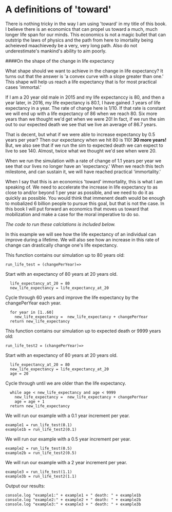# A definitions of 'toward'

There is nothing tricky in the way I am using 'toward' in my title of this book.  I believe there is an economics that can propel us toward a much, much longer life span for our minds.  This economics is not a magic bullet that can outstrip the laws of physics and the path from here to imortality being acheieved maachievedy be a very, very long path. Also do not underestimate's mankind's ability to aim poorly.

####On the shape of the change in life expectancy

What shape should we want to achieve in the change in life expectancy?  It turns out that the answer is 'a convex curve with a slope greater than one.'  This shape will help us reach a life expectancy that is for most practical cases 'immortal.'

If I am a 20 year old male in 2015 and my life expectanccy is 80, and then a year later, in 2016, my life expectancy is 80.1, I have gained .1 years of life expectancy in a year.  The rate of change here is 1/10.  If that rate is constant we will end up with a life expectancy of 86 when we reach 80.  Six more years than we thought we'd get when we were 20! In fact, if we run the sim out to our expected death we see that we live an average of 86.7 years.

That is decent, but what if we were able to increase expectancy by 0.5 years per year?  Then our expectancy when we hit 80 is 110!  **30 more years!** But, we also see that if we run the sim to expected death we can expect to live to see 140.  Almost, twice what we thought we'd see when were 20.

When we run the simulation with a rate of change of 1.1 years per year we see that our lives no longer have an 'expectancy.'  When we reach this tech milestone, and can sustain it, we will have reached practical 'immortality.'

When I say that this is an economics 'toward' immortality, this is what I am speaking of.  We need to accelerate the increase in life expectancy to as close to and/or beyond 1 per year as possible, and we need to do it as quickly as possible.  You would think that immenent death would be enough to mobalized 6 billion people to pursue this goal, but that is not the case. In this book I will put forward an economics that moves us toward that mobilization and make a case for the moral imperative to do so.

*The code to run these calclations is included below.*

In this example we will see how the life expectancy of an individual can improve during a lifetime.
We will also see how an increase in this rate of change can drastically change one's life expectancy.

This function contains our simulation up to 80 years old:

    run_life_test = (changePerYear)=>

Start with an expectancy of 80 years at 20 years old.

      life_expectancy_at_20 = 80
      new_life_expectancy = life_expectancy_at_20

Cycle through 60 years and improve the life expectancy by the changePerYear each year.

      for year in [1..60]
        new_life_expectancy =  new_life_expectancy + changePerYear
      return new_life_expectancy

This function contains our simulation up to expected death or 9999 years old:

    run_life_test2 = (changePerYear)=>

Start with an expectancy of 80 years at 20 years old.

      life_expectancy_at_20 = 80
      new_life_expectancy = life_expectancy_at_20
      age = 20

Cycle through until we are older than the life expectancy.

      while age < new_life_expectancy and age < 9999
        new_life_expectancy =  new_life_expectancy + changePerYear
        age = age + 1
      return new_life_expectancy

We will run our example with a 0.1 year increment per year.

    example1 = run_life_test(0.1)
    example1b = run_life_test2(0.1)

We will run our example with a 0.5 year increment per year.

    example2 = run_life_test(0.5)
    example2b = run_life_test2(0.5)

We will run our example with a 2 year increment per year.

    example3 = run_life_test(1.1)
    example3b = run_life_test2(1.1)

Output our results:

    console.log "example1:" + example1 + " death: " + example1b
    console.log "example2:" + example2 + " death: " + example2b
    console.log "example3:" + example3 + " death: " + example3b




